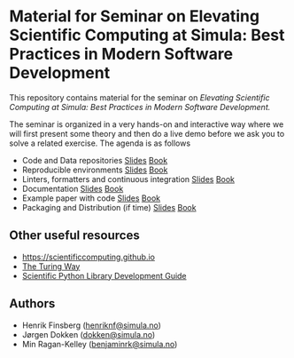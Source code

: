 # Material for Seminar on Elevating Scientific Computing at Simula: Best Practices in Modern Software Development

This repository contains material for the seminar on *Elevating Scientific Computing at Simula: Best Practices in Modern Software Development.*

The seminar is organized in a very hands-on and interactive way where we will first present some theory and then do a live demo before we ask you to solve a related exercise.
The agenda is as follows

- Code and Data repositories [Slides](https://scientificcomputing.github.io/seminar-23-11-2023/repo-slides.html) [Book](https://scientificcomputing.github.io/seminar-23-11-2023/docs/repo.html)
- Reproducible environments [Slides](https://scientificcomputing.github.io/seminar-23-11-2023/environments-slides.html) [Book](https://scientificcomputing.github.io/seminar-23-11-2023/docs/environments.html)
- Linters, formatters and continuous integration [Slides](https://scientificcomputing.github.io/seminar-23-11-2023/testing-slides.html) [Book](https://scientificcomputing.github.io/seminar-23-11-2023/docs/testing.html)
- Documentation [Slides](https://scientificcomputing.github.io/seminar-23-11-2023/documentation-slides.html) [Book](https://scientificcomputing.github.io/seminar-23-11-2023/docs/documentation.html)
- Example paper with code [Slides](https://scientificcomputing.github.io/seminar-23-11-2023/paper-slides.html) [Book](https://scientificcomputing.github.io/seminar-23-11-2023/docs/paper.html)
- Packaging and Distribution (if time) [Slides](https://scientificcomputing.github.io/seminar-23-11-2023/distribution-slides.html) [Book](https://scientificcomputing.github.io/seminar-23-11-2023/docs/distribution.html)


## Other useful resources

- https://scientificcomputing.github.io
- [The Turing Way](https://the-turing-way.netlify.app/reproducible-research/reproducible-research)
- [Scientific Python Library Development Guide](https://learn.scientific-python.org/development/)


## Authors
- Henrik Finsberg (henriknf@simula.no)
- Jørgen Dokken (dokken@simula.no)
- Min Ragan-Kelley (benjaminrk@simula.no)
